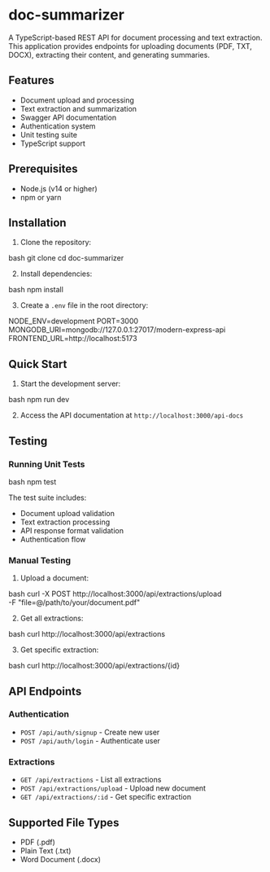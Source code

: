 # doc-summarizer

A TypeScript-based REST API for document processing and text extraction. This application provides endpoints for uploading documents (PDF, TXT, DOCX), extracting their content, and generating summaries.

## Features

- Document upload and processing
- Text extraction and summarization
- Swagger API documentation
- Authentication system
- Unit testing suite
- TypeScript support

## Prerequisites

- Node.js (v14 or higher)
- npm or yarn

## Installation

1. Clone the repository:

bash
git clone <repository-url>
cd doc-summarizer

2. Install dependencies:

bash
npm install

3. Create a `.env` file in the root directory:

NODE_ENV=development
PORT=3000
MONGODB_URI=mongodb://127.0.0.1:27017/modern-express-api
FRONTEND_URL=http://localhost:5173

## Quick Start

1. Start the development server:

bash
npm run dev

2. Access the API documentation at `http://localhost:3000/api-docs`

## Testing

### Running Unit Tests

bash
npm test

The test suite includes:
- Document upload validation
- Text extraction processing
- API response format validation
- Authentication flow

### Manual Testing

1. Upload a document:

bash
curl -X POST http://localhost:3000/api/extractions/upload \
-F "file=@/path/to/your/document.pdf"

2. Get all extractions:

bash
curl http://localhost:3000/api/extractions

3. Get specific extraction:

bash
curl http://localhost:3000/api/extractions/{id}


## API Endpoints

### Authentication
- `POST /api/auth/signup` - Create new user
- `POST /api/auth/login` - Authenticate user

### Extractions
- `GET /api/extractions` - List all extractions
- `POST /api/extractions/upload` - Upload new document
- `GET /api/extractions/:id` - Get specific extraction

## Supported File Types
- PDF (.pdf)
- Plain Text (.txt)
- Word Document (.docx)